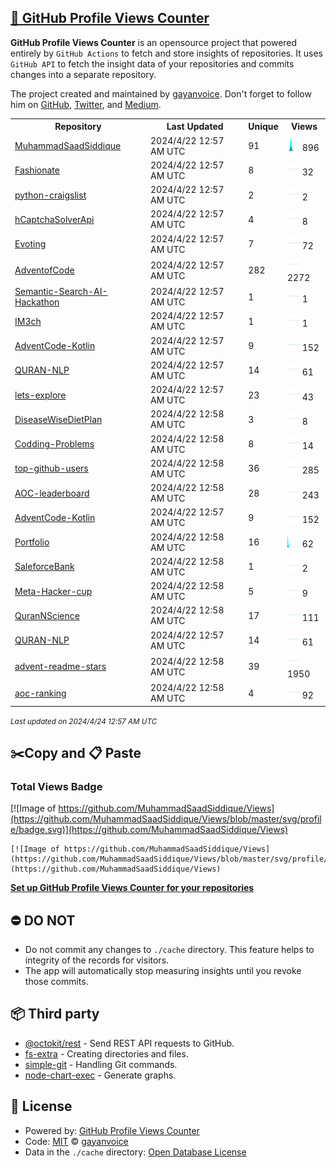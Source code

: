 ## [🚀 GitHub Profile Views Counter](https://github.com/gayanvoice/github-profile-views-counter)
**GitHub Profile Views Counter** is an opensource project that powered entirely by  `GitHub Actions` to fetch and store insights of repositories.
It uses `GitHub API` to fetch the insight data of your repositories and commits changes into a separate repository.

The project created and maintained by [gayanvoice](https://github.com/gayanvoice). Don't forget to follow him on [GitHub](https://github.com/gayanvoice), [Twitter](https://twitter.com/gayanvoice), and [Medium](https://gayanvoice.medium.com/).

<table>
	<tr>
		<th>
			Repository
		</th>
		<th>
			Last Updated
		</th>
		<th>
			Unique
		</th>
		<th>
			Views
		</th>
	</tr>
	<tr>
		<td>
			<a href="https://github.com/MuhammadSaadSiddique/Views/tree/master/readme/434670985/week.md">
				MuhammadSaadSiddique
			</a>
		</td>
		<td>
			2024/4/22 12:57 AM UTC
		</td>
		<td>
			91
		</td>
		<td>
			<img alt="Response time graph" src="https://github.com/MuhammadSaadSiddique/Views/raw/master/graph/434670985/small/week.png" height="20"> 896
		</td>
	</tr>
	<tr>
		<td>
			<a href="https://github.com/MuhammadSaadSiddique/Views/tree/master/readme/556226503/week.md">
				Fashionate
			</a>
		</td>
		<td>
			2024/4/22 12:57 AM UTC
		</td>
		<td>
			8
		</td>
		<td>
			<img alt="Response time graph" src="https://github.com/MuhammadSaadSiddique/Views/raw/master/graph/556226503/small/week.png" height="20"> 32
		</td>
	</tr>
	<tr>
		<td>
			<a href="https://github.com/MuhammadSaadSiddique/Views/tree/master/readme/526719056/week.md">
				python-craigslist
			</a>
		</td>
		<td>
			2024/4/22 12:57 AM UTC
		</td>
		<td>
			2
		</td>
		<td>
			<img alt="Response time graph" src="https://github.com/MuhammadSaadSiddique/Views/raw/master/graph/526719056/small/week.png" height="20"> 2
		</td>
	</tr>
	<tr>
		<td>
			<a href="https://github.com/MuhammadSaadSiddique/Views/tree/master/readme/527266453/week.md">
				hCaptchaSolverApi
			</a>
		</td>
		<td>
			2024/4/22 12:57 AM UTC
		</td>
		<td>
			4
		</td>
		<td>
			<img alt="Response time graph" src="https://github.com/MuhammadSaadSiddique/Views/raw/master/graph/527266453/small/week.png" height="20"> 8
		</td>
	</tr>
	<tr>
		<td>
			<a href="https://github.com/MuhammadSaadSiddique/Views/tree/master/readme/507267464/week.md">
				Evoting
			</a>
		</td>
		<td>
			2024/4/22 12:57 AM UTC
		</td>
		<td>
			7
		</td>
		<td>
			<img alt="Response time graph" src="https://github.com/MuhammadSaadSiddique/Views/raw/master/graph/507267464/small/week.png" height="20"> 72
		</td>
	</tr>
	<tr>
		<td>
			<a href="https://github.com/MuhammadSaadSiddique/Views/tree/master/readme/441395757/week.md">
				AdventofCode
			</a>
		</td>
		<td>
			2024/4/22 12:57 AM UTC
		</td>
		<td>
			282
		</td>
		<td>
			<img alt="Response time graph" src="https://github.com/MuhammadSaadSiddique/Views/raw/master/graph/441395757/small/week.png" height="20"> 2272
		</td>
	</tr>
	<tr>
		<td>
			<a href="https://github.com/MuhammadSaadSiddique/Views/tree/master/readme/581472742/week.md">
				Semantic-Search-AI-Hackathon
			</a>
		</td>
		<td>
			2024/4/22 12:57 AM UTC
		</td>
		<td>
			1
		</td>
		<td>
			<img alt="Response time graph" src="https://github.com/MuhammadSaadSiddique/Views/raw/master/graph/581472742/small/week.png" height="20"> 1
		</td>
	</tr>
	<tr>
		<td>
			<a href="https://github.com/MuhammadSaadSiddique/Views/tree/master/readme/362981091/week.md">
				IM3ch
			</a>
		</td>
		<td>
			2024/4/22 12:57 AM UTC
		</td>
		<td>
			1
		</td>
		<td>
			<img alt="Response time graph" src="https://github.com/MuhammadSaadSiddique/Views/raw/master/graph/362981091/small/week.png" height="20"> 1
		</td>
	</tr>
	<tr>
		<td>
			<a href="https://github.com/MuhammadSaadSiddique/Views/tree/master/readme/567431330/week.md">
				AdventCode-Kotlin
			</a>
		</td>
		<td>
			2024/4/22 12:57 AM UTC
		</td>
		<td>
			9
		</td>
		<td>
			<img alt="Response time graph" src="https://github.com/MuhammadSaadSiddique/Views/raw/master/graph/567431330/small/week.png" height="20"> 152
		</td>
	</tr>
	<tr>
		<td>
			<a href="https://github.com/MuhammadSaadSiddique/Views/tree/master/readme/578048211/week.md">
				QURAN-NLP
			</a>
		</td>
		<td>
			2024/4/22 12:57 AM UTC
		</td>
		<td>
			14
		</td>
		<td>
			<img alt="Response time graph" src="https://github.com/MuhammadSaadSiddique/Views/raw/master/graph/578048211/small/week.png" height="20"> 61
		</td>
	</tr>
	<tr>
		<td>
			<a href="https://github.com/MuhammadSaadSiddique/Views/tree/master/readme/546116981/week.md">
				lets-explore
			</a>
		</td>
		<td>
			2024/4/22 12:57 AM UTC
		</td>
		<td>
			23
		</td>
		<td>
			<img alt="Response time graph" src="https://github.com/MuhammadSaadSiddique/Views/raw/master/graph/546116981/small/week.png" height="20"> 43
		</td>
	</tr>
	<tr>
		<td>
			<a href="https://github.com/MuhammadSaadSiddique/Views/tree/master/readme/447688402/week.md">
				DiseaseWiseDietPlan
			</a>
		</td>
		<td>
			2024/4/22 12:58 AM UTC
		</td>
		<td>
			3
		</td>
		<td>
			<img alt="Response time graph" src="https://github.com/MuhammadSaadSiddique/Views/raw/master/graph/447688402/small/week.png" height="20"> 8
		</td>
	</tr>
	<tr>
		<td>
			<a href="https://github.com/MuhammadSaadSiddique/Views/tree/master/readme/316180162/week.md">
				Codding-Problems
			</a>
		</td>
		<td>
			2024/4/22 12:58 AM UTC
		</td>
		<td>
			8
		</td>
		<td>
			<img alt="Response time graph" src="https://github.com/MuhammadSaadSiddique/Views/raw/master/graph/316180162/small/week.png" height="20"> 14
		</td>
	</tr>
	<tr>
		<td>
			<a href="https://github.com/MuhammadSaadSiddique/Views/tree/master/readme/682451803/week.md">
				top-github-users
			</a>
		</td>
		<td>
			2024/4/22 12:58 AM UTC
		</td>
		<td>
			36
		</td>
		<td>
			<img alt="Response time graph" src="https://github.com/MuhammadSaadSiddique/Views/raw/master/graph/682451803/small/week.png" height="20"> 285
		</td>
	</tr>
	<tr>
		<td>
			<a href="https://github.com/MuhammadSaadSiddique/Views/tree/master/readme/726455563/week.md">
				AOC-leaderboard
			</a>
		</td>
		<td>
			2024/4/22 12:58 AM UTC
		</td>
		<td>
			28
		</td>
		<td>
			<img alt="Response time graph" src="https://github.com/MuhammadSaadSiddique/Views/raw/master/graph/726455563/small/week.png" height="20"> 243
		</td>
	</tr>
	<tr>
		<td>
			<a href="https://github.com/MuhammadSaadSiddique/Views/tree/master/readme/567431330/week.md">
				AdventCode-Kotlin
			</a>
		</td>
		<td>
			2024/4/22 12:57 AM UTC
		</td>
		<td>
			9
		</td>
		<td>
			<img alt="Response time graph" src="https://github.com/MuhammadSaadSiddique/Views/raw/master/graph/567431330/small/week.png" height="20"> 152
		</td>
	</tr>
	<tr>
		<td>
			<a href="https://github.com/MuhammadSaadSiddique/Views/tree/master/readme/556573537/week.md">
				Portfolio
			</a>
		</td>
		<td>
			2024/4/22 12:58 AM UTC
		</td>
		<td>
			16
		</td>
		<td>
			<img alt="Response time graph" src="https://github.com/MuhammadSaadSiddique/Views/raw/master/graph/556573537/small/week.png" height="20"> 62
		</td>
	</tr>
	<tr>
		<td>
			<a href="https://github.com/MuhammadSaadSiddique/Views/tree/master/readme/396473931/week.md">
				SaleforceBank
			</a>
		</td>
		<td>
			2024/4/22 12:58 AM UTC
		</td>
		<td>
			1
		</td>
		<td>
			<img alt="Response time graph" src="https://github.com/MuhammadSaadSiddique/Views/raw/master/graph/396473931/small/week.png" height="20"> 2
		</td>
	</tr>
	<tr>
		<td>
			<a href="https://github.com/MuhammadSaadSiddique/Views/tree/master/readme/702030107/week.md">
				Meta-Hacker-cup
			</a>
		</td>
		<td>
			2024/4/22 12:58 AM UTC
		</td>
		<td>
			5
		</td>
		<td>
			<img alt="Response time graph" src="https://github.com/MuhammadSaadSiddique/Views/raw/master/graph/702030107/small/week.png" height="20"> 9
		</td>
	</tr>
	<tr>
		<td>
			<a href="https://github.com/MuhammadSaadSiddique/Views/tree/master/readme/713908532/week.md">
				QuranNScience
			</a>
		</td>
		<td>
			2024/4/22 12:58 AM UTC
		</td>
		<td>
			17
		</td>
		<td>
			<img alt="Response time graph" src="https://github.com/MuhammadSaadSiddique/Views/raw/master/graph/713908532/small/week.png" height="20"> 111
		</td>
	</tr>
	<tr>
		<td>
			<a href="https://github.com/MuhammadSaadSiddique/Views/tree/master/readme/578048211/week.md">
				QURAN-NLP
			</a>
		</td>
		<td>
			2024/4/22 12:57 AM UTC
		</td>
		<td>
			14
		</td>
		<td>
			<img alt="Response time graph" src="https://github.com/MuhammadSaadSiddique/Views/raw/master/graph/578048211/small/week.png" height="20"> 61
		</td>
	</tr>
	<tr>
		<td>
			<a href="https://github.com/MuhammadSaadSiddique/Views/tree/master/readme/580547984/week.md">
				advent-readme-stars
			</a>
		</td>
		<td>
			2024/4/22 12:58 AM UTC
		</td>
		<td>
			39
		</td>
		<td>
			<img alt="Response time graph" src="https://github.com/MuhammadSaadSiddique/Views/raw/master/graph/580547984/small/week.png" height="20"> 1950
		</td>
	</tr>
	<tr>
		<td>
			<a href="https://github.com/MuhammadSaadSiddique/Views/tree/master/readme/580035668/week.md">
				aoc-ranking
			</a>
		</td>
		<td>
			2024/4/22 12:58 AM UTC
		</td>
		<td>
			4
		</td>
		<td>
			<img alt="Response time graph" src="https://github.com/MuhammadSaadSiddique/Views/raw/master/graph/580035668/small/week.png" height="20"> 92
		</td>
	</tr>
</table>

<small><i>Last updated on 2024/4/24 12:57 AM UTC</i></small>

## ✂️Copy and 📋 Paste
### Total Views Badge
[![Image of https://github.com/MuhammadSaadSiddique/Views](https://github.com/MuhammadSaadSiddique/Views/blob/master/svg/profile/badge.svg)](https://github.com/MuhammadSaadSiddique/Views)

```readme
[![Image of https://github.com/MuhammadSaadSiddique/Views](https://github.com/MuhammadSaadSiddique/Views/blob/master/svg/profile/badge.svg)](https://github.com/MuhammadSaadSiddique/Views)
```
[**Set up GitHub Profile Views Counter for your repositories**](https://github.com/gayanvoice/github-profile-views-counter)
## ⛔ DO NOT
- Do not commit any changes to `./cache` directory. This feature helps to integrity of the records for visitors.
- The app will automatically stop measuring insights until you revoke those commits.
## 📦 Third party

- [@octokit/rest](https://www.npmjs.com/package/@octokit/rest) - Send REST API requests to GitHub.
- [fs-extra](https://www.npmjs.com/package/fs-extra) - Creating directories and files.
- [simple-git](https://www.npmjs.com/package/simple-git) - Handling Git commands.
- [node-chart-exec](https://www.npmjs.com/package/node-chart-exec) - Generate graphs.
## 📄 License
- Powered by: [GitHub Profile Views Counter](https://github.com/gayanvoice/github-profile-views-counter)
- Code: [MIT](./LICENSE) © [gayanvoice](https://github.com/gayanvoice)
- Data in the `./cache` directory: [Open Database License](https://opendatacommons.org/licenses/odbl/1-0/)